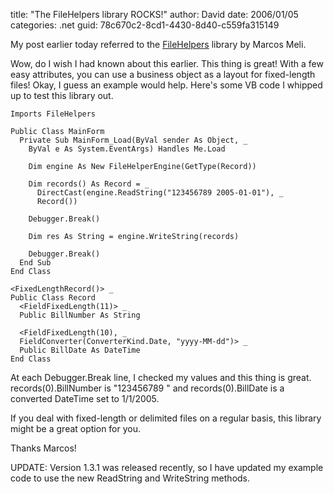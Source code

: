 
title: "The FileHelpers library ROCKS!"
author: David
date: 2006/01/05
categories: .net
guid: 78c670c2-8cd1-4430-8d40-c559fa315149

My post earlier today referred to the [FileHelpers](http://filehelpers.sourceforge.net/) library by Marcos Meli.

Wow, do I wish I had known about this earlier. This thing is great! With a few easy attributes, you can use a business object as a layout for fixed-length files! Okay, I guess an example would help. Here's some VB code I whipped up to test this library out.

    Imports FileHelpers

    Public Class MainForm
      Private Sub MainForm_Load(ByVal sender As Object, _
        ByVal e As System.EventArgs) Handles Me.Load 

        Dim engine As New FileHelperEngine(GetType(Record)) 

        Dim records() As Record = _
          DirectCast(engine.ReadString("123456789 2005-01-01"), _
          Record()) 

        Debugger.Break() 

        Dim res As String = engine.WriteString(records) 

        Debugger.Break()
      End Sub
    End Class

    <FixedLengthRecord()> _
    Public Class Record 
      <FieldFixedLength(11)> _
      Public BillNumber As String 

      <FieldFixedLength(10), _
      FieldConverter(ConverterKind.Date, "yyyy-MM-dd")> _
      Public BillDate As DateTime
    End Class

At each Debugger.Break line, I checked my values and this thing is great. records(0).BillNumber is "123456789  " and records(0).BillDate is a converted DateTime set to 1/1/2005.

If you deal with fixed-length or delimited files on a regular basis, this library might be a great option for you.

Thanks Marcos!

UPDATE: Version 1.3.1 was released recently, so I have updated my example code to use the new ReadString and WriteString methods.

